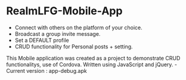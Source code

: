 # RealmLFG-Mobile-App

- Connect with others on the platform of your choice. 
- Broadcast a group invite message.
- Set a DEFAULT profile
- CRUD functionality for Personal posts + setting.


This Mobile application was created as a project to demonstrate CRUD functionalitys, use of Cordova. Written using JavaScript and jQuery.
-Current version : app-debug.apk
